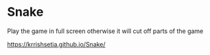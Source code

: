 # Snake

Play the game in full screen otherwise it will cut off parts of the game

https://krrishsetia.github.io/Snake/
